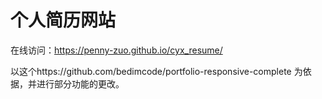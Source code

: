 # 个人简历网站

在线访问：https://penny-zuo.github.io/cyx_resume/

以这个https://github.com/bedimcode/portfolio-responsive-complete 为依据，并进行部分功能的更改。

